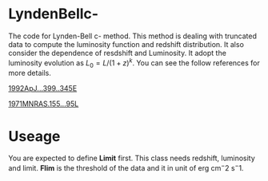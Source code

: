 # LyndenBellc-
The code for Lynden-Bell c- method. This method is dealing with truncated data to compute the luminosity function and redshift distribution.
It also consider the dependence of resdshift and Luminosity. It adopt the luminosity evolution as $L_0 = L / (1+z)^k$. You can see the follow references for more details.


[1992ApJ...399..345E](https://ui.adsabs.harvard.edu/#abs/1992ApJ...399..345E)

[1971MNRAS.155...95L](https://ui.adsabs.harvard.edu/#abs/1971MNRAS.155...95L)

# Useage
You are expected to define __Limit__ first. This class needs redshift, luminosity and limit. __Flim__ is the threshold of the data and it in unit 
of erg  cm$^-2$ s$^-1$. 


